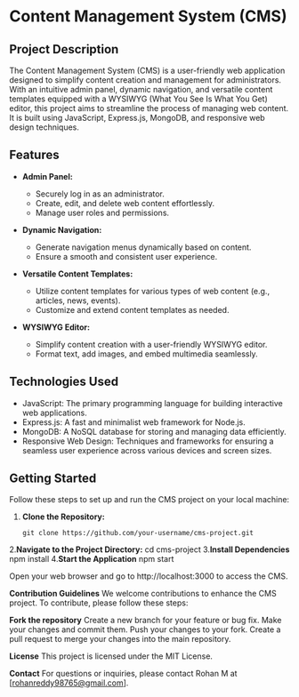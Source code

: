 # Content Management System (CMS)

## Project Description

The Content Management System (CMS) is a user-friendly web application designed to simplify content creation and management for administrators. With an intuitive admin panel, dynamic navigation, and versatile content templates equipped with a WYSIWYG (What You See Is What You Get) editor, this project aims to streamline the process of managing web content. It is built using JavaScript, Express.js, MongoDB, and responsive web design techniques.

## Features

- **Admin Panel:**
  - Securely log in as an administrator.
  - Create, edit, and delete web content effortlessly.
  - Manage user roles and permissions.

- **Dynamic Navigation:**
  - Generate navigation menus dynamically based on content.
  - Ensure a smooth and consistent user experience.

- **Versatile Content Templates:**
  - Utilize content templates for various types of web content (e.g., articles, news, events).
  - Customize and extend content templates as needed.

- **WYSIWYG Editor:**
  - Simplify content creation with a user-friendly WYSIWYG editor.
  - Format text, add images, and embed multimedia seamlessly.

## Technologies Used

- JavaScript: The primary programming language for building interactive web applications.
- Express.js: A fast and minimalist web framework for Node.js.
- MongoDB: A NoSQL database for storing and managing data efficiently.
- Responsive Web Design: Techniques and frameworks for ensuring a seamless user experience across various devices and screen sizes.

## Getting Started

Follow these steps to set up and run the CMS project on your local machine:

1. **Clone the Repository:**
   ```shell
   git clone https://github.com/your-username/cms-project.git
2.**Navigate to the Project Directory:**
   cd cms-project
3.**Install Dependencies**
  npm install
4.**Start the Application**
  npm start


Open your web browser and go to http://localhost:3000 to access the CMS.

**Contribution Guidelines**
We welcome contributions to enhance the CMS project. To contribute, please follow these steps:

**Fork the repository**
Create a new branch for your feature or bug fix.
Make your changes and commit them.
Push your changes to your fork.
Create a pull request to merge your changes into the main repository.

**License**
This project is licensed under the MIT License.

**Contact**
For questions or inquiries, please contact Rohan M at [rohanreddy98765@gmail.com].


